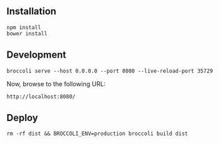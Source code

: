## Installation

	npm install
	bower install

## Development

	broccoli serve --host 0.0.0.0 --port 8080 --live-reload-port 35729

Now, browse to the following URL:

	http://localhost:8080/

## Deploy

	rm -rf dist && BROCCOLI_ENV=production broccoli build dist

